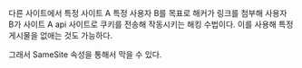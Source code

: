 다른 사이트에서 특정 사이트 A 특정 사용자 B를 목표로 해커가 링크를 첨부해 
사용자 B가 사이트 A api 사이트로 쿠키를 전송해 작동시키는 해킹 수법이다.
이를 사용해 특정 게시물을 없애는 것도 가능하다.

그래서 SameSite 속성을 통해서 막을 수 있다.
